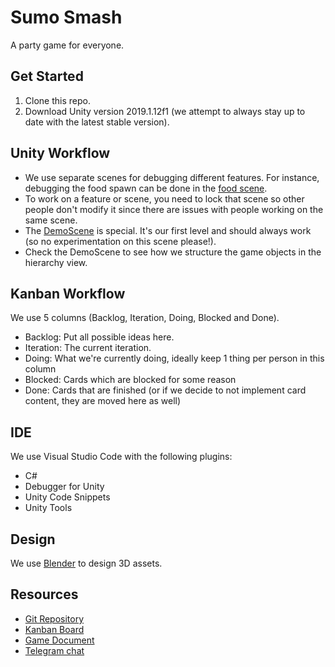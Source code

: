 # Sumo Smash

A party game for everyone.

## Get Started

1. Clone this repo.
2. Download Unity version 2019.1.12f1 (we attempt to always stay up to date with the latest stable version).

## Unity Workflow

- We use separate scenes for debugging different features. For instance, debugging the food spawn can be done in the [food scene](Assets/Scenes/DebugScenes/FoodScene.unity).
- To work on a feature or scene, you need to lock that scene so other people don't modify it since there are issues with people working on the same scene.
- The [DemoScene](Assets/Scenes/DemoScene.unity) is special. It's our first level and should always work (so no experimentation on this scene please!).
- Check the DemoScene to see how we structure the game objects in the hierarchy view.

## Kanban Workflow

We use 5 columns (Backlog, Iteration, Doing, Blocked and Done).

- Backlog: Put all possible ideas here.
- Iteration: The current iteration.
- Doing: What we're currently doing, ideally keep 1 thing per person in this column
- Blocked: Cards which are blocked for some reason
- Done: Cards that are finished (or if we decide to not implement card content, they are moved here as well)

## IDE

We use Visual Studio Code with the following plugins:

- C#
- Debugger for Unity
- Unity Code Snippets
- Unity Tools

## Design

We use [Blender](https://www.blender.org) to design 3D assets.

## Resources

- [Git Repository](https://github.com/samiralajmovic/sumo-smash)
- [Kanban Board](https://trello.com/b/rnP3Svl5/sumo-smash)
- [Game Document](https://docs.google.com/document/d/1gLZYPnvzvLzPf7-3hBPBq20SQTVK89vb4v9NcLhahVw/edit#heading=h.bgn957jq1e3p)
- [Telegram chat](https://web.telegram.org/#/im?p=g364557207)
